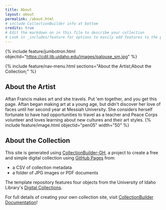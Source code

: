 ```yaml
---
title: About
layout: about
permalink: /about.html
# include CollectionBuilder info at bottom
credits: true
# Edit the markdown on in this file to describe your collection
# Look in _includes/feature for options to easily add features to the page
---
```


{% include feature/jumbotron.html objectid="https://cdil.lib.uidaho.edu/images/palouse_sm.jpg" %}

{% include feature/nav-menu.html sections="About the Artist;About the Collection;" %}

## About the Artist
Aftan Francis makes art and she travels. Put 'em together, and you get this page.
Aftan began making art at a young age, but didn't discover her love of faces until her second year at Messiah University. She considers herself fortunate to have had opportunities to travel as a teacher and Peace Corps volunteer and loves learning about new cultures and their art styles.
{% include feature/image.html objectid="pen05" width="50" %}

## About the Collection

This site is generated using [CollectionBuilder-GH](https://collectionbuilding.github.io/gh/), a project to create a free and simple digital collection using [GitHub Pages](https://pages.github.com/) from: 

- a CSV of collection metadata
- a folder of JPG images or PDF documents

The template repository features four objects from the University of Idaho Library's [Digital Collections](https://www.lib.uidaho.edu/digital). 

For full details of creating your own collection site, visit [CollectionBuilder Documentation](https://collectionbuilder.github.io/cb-docs/)!
